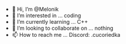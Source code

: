 - 👋 Hi, I’m @Melonik
- 👀 I’m interested in ... coding
- 🌱 I’m currently learning ... C++
- 💞️ I’m looking to collaborate on ... nothing
- 📫 How to reach me ... Discord: .cucoriedka

<!---
melonik9/melonik9 is a ✨ special ✨ repository because its `README.md` (this file) appears on your GitHub profile.
You can click the Preview link to take a look at your changes.
--->
